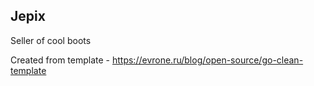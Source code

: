 ## Jepix

Seller of cool boots

Created from template - https://evrone.ru/blog/open-source/go-clean-template
